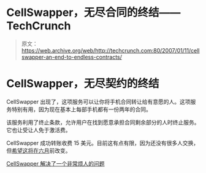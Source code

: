 # CellSwapper，无尽合同的终结——TechCrunch

> 原文：<https://web.archive.org/web/http://techcrunch.com:80/2007/01/11/cellswapper-an-end-to-endless-contracts/>

# CellSwapper，无尽契约的终结

CellSwapper 出现了，这项服务可以让你将手机合同转让给有意愿的人。这项服务特别有用，因为现在基本上每部手机都有一份两年的合同。

该服务利用了终止条款，允许用户在找到愿意承担合同剩余部分的人时终止服务。它也让受让人免于激活费。

CellSwapper 成功转账收费 15 美元。目前这有点有限，因为还没有很多人交换，但[希望这将在六月](https://web.archive.org/web/20201204164806/http://crunchgear.com/2007/01/10/apple-iphone-faq/)前改变。

[CellSwapper 解决了一个非常烦人的问题](https://web.archive.org/web/20201204164806/http://www.beta.techcrunch.com/2007/01/11/cellswapper-is-like-magic/)